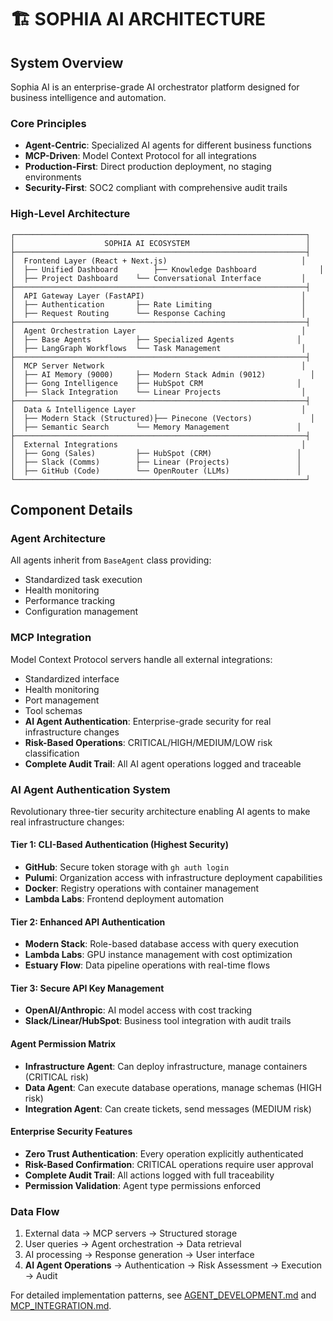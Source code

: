 # 🏗️ SOPHIA AI ARCHITECTURE

## System Overview

Sophia AI is an enterprise-grade AI orchestrator platform designed for business intelligence and automation.

### Core Principles
- **Agent-Centric**: Specialized AI agents for different business functions
- **MCP-Driven**: Model Context Protocol for all integrations
- **Production-First**: Direct production deployment, no staging environments
- **Security-First**: SOC2 compliant with comprehensive audit trails

### High-Level Architecture

```
┌─────────────────────────────────────────────────────────────────┐
│                    SOPHIA AI ECOSYSTEM                          │
├─────────────────────────────────────────────────────────────────┤
│  Frontend Layer (React + Next.js)                              │
│  ├── Unified Dashboard        ├── Knowledge Dashboard              │
│  ├── Project Dashboard    └── Conversational Interface         │
├─────────────────────────────────────────────────────────────────┤
│  API Gateway Layer (FastAPI)                                   │
│  ├── Authentication       ├── Rate Limiting                    │
│  ├── Request Routing      └── Response Caching                 │
├─────────────────────────────────────────────────────────────────┤
│  Agent Orchestration Layer                                     │
│  ├── Base Agents          ├── Specialized Agents              │
│  ├── LangGraph Workflows  └── Task Management                  │
├─────────────────────────────────────────────────────────────────┤
│  MCP Server Network                                            │
│  ├── AI Memory (9000)     ├── Modern Stack Admin (9012)          │
│  ├── Gong Intelligence    ├── HubSpot CRM                     │
│  ├── Slack Integration    └── Linear Projects                  │
├─────────────────────────────────────────────────────────────────┤
│  Data & Intelligence Layer                                     │
│  ├── Modern Stack (Structured)├── Pinecone (Vectors)             │
│  ├── Semantic Search      └── Memory Management               │
├─────────────────────────────────────────────────────────────────┤
│  External Integrations                                         │
│  ├── Gong (Sales)         ├── HubSpot (CRM)                   │
│  ├── Slack (Comms)        ├── Linear (Projects)               │
│  ├── GitHub (Code)        └── OpenRouter (LLMs)               │
└─────────────────────────────────────────────────────────────────┘
```

## Component Details

### Agent Architecture
All agents inherit from `BaseAgent` class providing:
- Standardized task execution
- Health monitoring
- Performance tracking
- Configuration management

### MCP Integration
Model Context Protocol servers handle all external integrations:
- Standardized interface
- Health monitoring
- Port management
- Tool schemas
- **AI Agent Authentication**: Enterprise-grade security for real infrastructure changes
- **Risk-Based Operations**: CRITICAL/HIGH/MEDIUM/LOW risk classification
- **Complete Audit Trail**: All AI agent operations logged and traceable

### AI Agent Authentication System
Revolutionary three-tier security architecture enabling AI agents to make real infrastructure changes:

#### **Tier 1: CLI-Based Authentication (Highest Security)**
- **GitHub**: Secure token storage with `gh auth login`
- **Pulumi**: Organization access with infrastructure deployment capabilities
- **Docker**: Registry operations with container management
- **Lambda Labs**: Frontend deployment automation

#### **Tier 2: Enhanced API Authentication**
- **Modern Stack**: Role-based database access with query execution
- **Lambda Labs**: GPU instance management with cost optimization
- **Estuary Flow**: Data pipeline operations with real-time flows

#### **Tier 3: Secure API Key Management**
- **OpenAI/Anthropic**: AI model access with cost tracking
- **Slack/Linear/HubSpot**: Business tool integration with audit trails

#### **Agent Permission Matrix**
- **Infrastructure Agent**: Can deploy infrastructure, manage containers (CRITICAL risk)
- **Data Agent**: Can execute database operations, manage schemas (HIGH risk)
- **Integration Agent**: Can create tickets, send messages (MEDIUM risk)

#### **Enterprise Security Features**
- **Zero Trust Authentication**: Every operation explicitly authenticated
- **Risk-Based Confirmation**: CRITICAL operations require user approval
- **Complete Audit Trail**: All actions logged with full traceability
- **Permission Validation**: Agent type permissions enforced

### Data Flow
1. External data → MCP servers → Structured storage
2. User queries → Agent orchestration → Data retrieval
3. AI processing → Response generation → User interface
4. **AI Agent Operations** → Authentication → Risk Assessment → Execution → Audit

For detailed implementation patterns, see [AGENT_DEVELOPMENT.md](AGENT_DEVELOPMENT.md) and [MCP_INTEGRATION.md](MCP_INTEGRATION.md).
